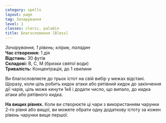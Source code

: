 ```yaml
---
category: spells
layout: page
tag: Зачарування
level: 1
classes: cleric, paladin
title: Благословення [Bless]
---
```


_Зачарування, 1 рівень; клірик, паладин_    
**Час створення:** 1 дія   
**Відстань:** 30 футів   
**Складові:** В, С, М (бризки святої води)    
**Тривалість:** Концентрація, до 1 хвилини    

Ви благословляєте до трьох істот на свій вибір у межах відстані. Щоразу, коли ціль робить кидок атаки або рятівний кидок до закінчення дії чарів, ціль може кинути 1к4 і додати число, що випало, до кидка атаки або рятівного кидка.  

**На вищих рівнях.** Коли ви створюєте ці чари з використанням чарунки 2-го рівня або вищої, ви можете обрати одну додаткову істоту за кожен рівень чарунки вище першої.
